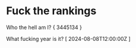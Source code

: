 # Fuck the rankings

Who the hell am I?
{ 3445134 }

What fucking year is it?
[ 2024-08-08T12:00:00Z ]
